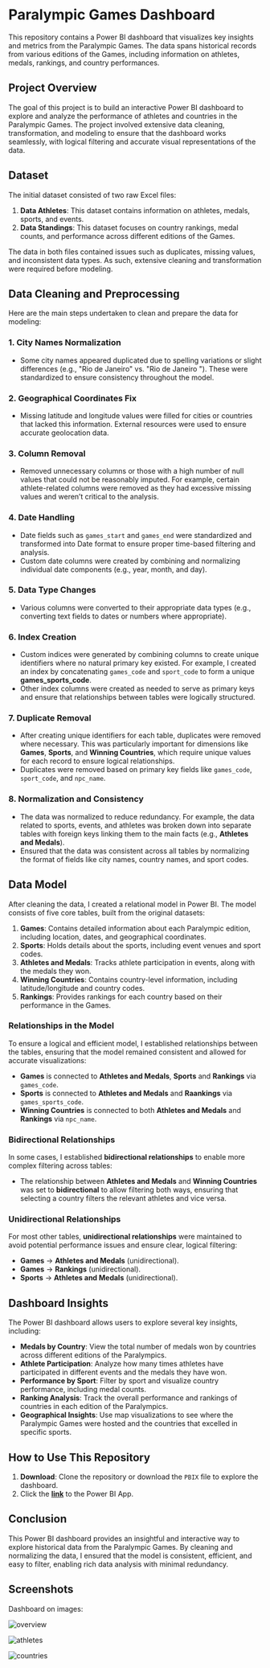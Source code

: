# Paralympic Games Dashboard

This repository contains a Power BI dashboard that visualizes key insights and metrics from the Paralympic Games. The data spans historical records from various editions of the Games, including information on athletes, medals, rankings, and country performances.

## Project Overview

The goal of this project is to build an interactive Power BI dashboard to explore and analyze the performance of athletes and countries in the Paralympic Games. The project involved extensive data cleaning, transformation, and modeling to ensure that the dashboard works seamlessly, with logical filtering and accurate visual representations of the data.

## Dataset

The initial dataset consisted of two raw Excel files:
1. **Data Athletes**: This dataset contains information on athletes, medals, sports, and events.
2. **Data Standings**: This dataset focuses on country rankings, medal counts, and performance across different editions of the Games.

The data in both files contained issues such as duplicates, missing values, and inconsistent data types. As such, extensive cleaning and transformation were required before modeling.

## Data Cleaning and Preprocessing

Here are the main steps undertaken to clean and prepare the data for modeling:

### 1. **City Names Normalization**
   - Some city names appeared duplicated due to spelling variations or slight differences (e.g., "Rio de Janeiro" vs. "Rio de Janeiro "). These were standardized to ensure consistency throughout the model.

### 2. **Geographical Coordinates Fix**
   - Missing latitude and longitude values were filled for cities or countries that lacked this information. External resources were used to ensure accurate geolocation data.

### 3. **Column Removal**
   - Removed unnecessary columns or those with a high number of null values that could not be reasonably imputed. For example, certain athlete-related columns were removed as they had excessive missing values and weren’t critical to the analysis.

### 4. **Date Handling**
   - Date fields such as `games_start` and `games_end` were standardized and transformed into Date format to ensure proper time-based filtering and analysis.
   - Custom date columns were created by combining and normalizing individual date components (e.g., year, month, and day).

### 5. **Data Type Changes**
   - Various columns were converted to their appropriate data types (e.g., converting text fields to dates or numbers where appropriate).

### 6. **Index Creation**
   - Custom indices were generated by combining columns to create unique identifiers where no natural primary key existed. For example, I created an index by concatenating `games_code` and `sport_code` to form a unique **games_sports_code**.
   - Other index columns were created as needed to serve as primary keys and ensure that relationships between tables were logically structured.

### 7. **Duplicate Removal**
   - After creating unique identifiers for each table, duplicates were removed where necessary. This was particularly important for dimensions like **Games**, **Sports**, and **Winning Countries**, which require unique values for each record to ensure logical relationships.
   - Duplicates were removed based on primary key fields like `games_code`, `sport_code`, and `npc_name`.

### 8. **Normalization and Consistency**
   - The data was normalized to reduce redundancy. For example, the data related to sports, events, and athletes was broken down into separate tables with foreign keys linking them to the main facts (e.g., **Athletes and Medals**).
   - Ensured that the data was consistent across all tables by normalizing the format of fields like city names, country names, and sport codes.

## Data Model

After cleaning the data, I created a relational model in Power BI. The model consists of five core tables, built from the original datasets:

1. **Games**: Contains detailed information about each Paralympic edition, including location, dates, and geographical coordinates.
2. **Sports**: Holds details about the sports, including event venues and sport codes.
3. **Athletes and Medals**: Tracks athlete participation in events, along with the medals they won.
4. **Winning Countries**: Contains country-level information, including latitude/longitude and country codes.
5. **Rankings**: Provides rankings for each country based on their performance in the Games.

### Relationships in the Model

To ensure a logical and efficient model, I established relationships between the tables, ensuring that the model remained consistent and allowed for accurate visualizations:

- **Games** is connected to **Athletes and Medals**, **Sports** and **Rankings** via `games_code`.
- **Sports** is connected to **Athletes and Medals** and **Raankings** via `games_sports_code`.
- **Winning Countries** is connected to both **Athletes and Medals** and **Rankings** via `npc_name`.

### Bidirectional Relationships
In some cases, I established **bidirectional relationships** to enable more complex filtering across tables:
- The relationship between **Athletes and Medals** and **Winning Countries** was set to **bidirectional** to allow filtering both ways, ensuring that selecting a country filters the relevant athletes and vice versa.

### Unidirectional Relationships
For most other tables, **unidirectional relationships** were maintained to avoid potential performance issues and ensure clear, logical filtering:
- **Games** → **Athletes and Medals** (unidirectional).
- **Games** → **Rankings** (unidirectional).
- **Sports** → **Athletes and Medals** (unidirectional).

## Dashboard Insights

The Power BI dashboard allows users to explore several key insights, including:
- **Medals by Country**: View the total number of medals won by countries across different editions of the Paralympics.
- **Athlete Participation**: Analyze how many times athletes have participated in different events and the medals they have won.
- **Performance by Sport**: Filter by sport and visualize country performance, including medal counts.
- **Ranking Analysis**: Track the overall performance and rankings of countries in each edition of the Paralympics.
- **Geographical Insights**: Use map visualizations to see where the Paralympic Games were hosted and the countries that excelled in specific sports.

## How to Use This Repository

1. **Download**: Clone the repository or download the `PBIX` file to explore the dashboard.
2. Click the **[link](https://app.powerbi.com/view?r=eyJrIjoiMjMzMzU5NjItMzIzNy00ZTlkLWFjMDgtZGUyODZiZDRmYTQzIiwidCI6IjhhZWJkZGI2LTM0MTgtNDNhMS1hMjU1LWI5NjQxODZlY2M2NCIsImMiOjl9&embedImagePlaceholder=true)** to the Power BI App.

## Conclusion

This Power BI dashboard provides an insightful and interactive way to explore historical data from the Paralympic Games. By cleaning and normalizing the data, I ensured that the model is consistent, efficient, and easy to filter, enabling rich data analysis with minimal redundancy.

## Screenshots

Dashboard on images:

![overview](https://github.com/MarBenitez/paralympic-games-analysis/blob/main/images/overview.png)

![athletes](https://github.com/MarBenitez/paralympic-games-analysis/blob/main/images/athletes.png)

![countries](https://github.com/MarBenitez/paralympic-games-analysis/blob/main/images/countries.png)
